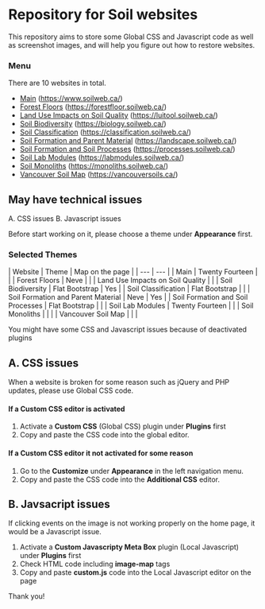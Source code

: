 # Repository for Soil websites

This repository aims to store some Global CSS and Javascript code as well as screenshot images, and will help you figure out how to restore websites.

### Menu

There are 10 websites in total.

- [Main](Main) (https://www.soilweb.ca/)
- [Forest Floors](Forest-Floors) (https://forestfloor.soilweb.ca/)
- [Land Use Impacts on Soil Quality](Land-Use-Impacts-on-Soil-Quality) (https://luitool.soilweb.ca/)
- [Soil Biodiversity](Soil-Biodiversity) (https://biology.soilweb.ca/)
- [Soil Classification](Soil-Classification) (https://classification.soilweb.ca/)
- [Soil Formation and Parent Material](Soil-Formation-and-Parent-Material) (https://landscape.soilweb.ca/)
- [Soil Formation and Soil Processes](Soil-Formation-and-Soil-Processes) (https://processes.soilweb.ca/)
- [Soil Lab Modules](Soil-Lab-Modules) (https://labmodules.soilweb.ca/)
- [Soil Monoliths](Soil-Monoliths) (https://monoliths.soilweb.ca/)
- [Vancouver Soil Map](Vancouver-Soil-Map) (https://vancouversoils.ca/)


## May have technical issues

A. CSS issues
B. Javascript issues

Before start working on it, please choose a theme under **Appearance** first.

### Selected Themes

| Website | Theme | Map on the page |
| --- | --- |
| Main | Twenty Fourteen | |
| Forest Floors | Neve | |
| Land Use Impacts on Soil Quality | |
| Soil Biodiversity | Flat Bootstrap | Yes |
| Soil Classification | Flat Bootstrap | |
| Soil Formation and Parent Material | Neve | Yes |
| Soil Formation and Soil Processes | Flat Bootstrap | |
| Soil Lab Modules | Twenty Fourteen | |
| Soil Monoliths | | |
| Vancouver Soil Map | | |

You might have some CSS and Javascript issues because of deactivated plugins

## A. CSS issues

When a website is broken for some reason such as jQuery and PHP updates, please use Global CSS code.

#### If a Custom CSS editor is activated

1. Activate a **Custom CSS** (Global CSS) plugin under **Plugins** first
2. Copy and paste the CSS code into the global editor.

#### If a Custom CSS editor it not activated for some reason

1. Go to the **Customize** under **Appearance** in the left navigation menu.
2. Copy and paste the CSS code into the **Additional CSS** editor.


## B. Javsacript issues

If clicking events on the image is not working properly on the home page, it would be a Javascript issue.

1. Activate a **Custom Javascripty Meta Box** plugin (Local Javascript) under **Plugins** first
2. Check HTML code including **image-map** tags
2. Copy and paste **custom.js** code into the Local Javascript editor on the page


Thank you!

